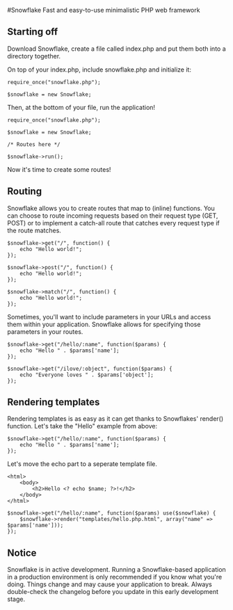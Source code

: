 #Snowflake
Fast and easy-to-use minimalistic PHP web framework

Starting off
--------

Download Snowflake, create a file called index.php and put them both into a directory together.

On top of your index.php, include snowflake.php and initialize it:


    require_once("snowflake.php");

    $snowflake = new Snowflake;


Then, at the bottom of your file, run the application!

    require_once("snowflake.php");

    $snowflake = new Snowflake;

    /* Routes here */
    
    $snowflake->run();

Now it's time to create some routes!

Routing
--------
Snowflake allows you to create routes that map to (inline) functions. You can choose to route incoming requests based on their request type (GET, POST) or to implement a catch-all route that catches every request type if the route matches.

    $snowflake->get("/", function() {
        echo "Hello world!";
    });
    
    $snowflake->post("/", function() {
        echo "Hello world!";
    });
    
    $snowflake->match("/", function() {
        echo "Hello world!";
    });

Sometimes, you'll want to include parameters in your URLs and access them within your application. Snowflake allows for specifying those parameters in your routes.

    $snowflake->get("/hello/:name", function($params) {
        echo "Hello " . $params['name'];
    });
    
    $snowflake->get("/ilove/:object", function($params) {
        echo "Everyone loves " . $params['object'];
    });


Rendering templates
--------
Rendering templates is as easy as it can get thanks to Snowflakes' render() function. Let's take the "Hello" example from above:

    $snowflake->get("/hello/:name", function($params) {
        echo "Hello " . $params['name'];
    });

Let's move the echo part to a seperate template file.

    <html>
        <body>
            <h2>Hello <? echo $name; ?>!</h2>
        </body>
    </html>

    $snowflake->get("/hello/:name", function($params) use($snowflake) {
        $snowflake->render("templates/hello.php.html", array("name" => $params['name'])); 
    });

Notice
--------
Snowflake is in active development. Running a Snowflake-based application in a production environment is only recommended if you know what you're doing. Things change and may cause your application to break. Always double-check the changelog before you update in this early development stage. 